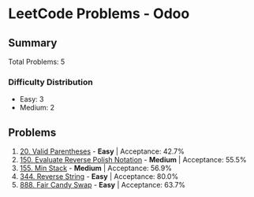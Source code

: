 # LeetCode Problems - Odoo

## Summary
Total Problems: 5

### Difficulty Distribution

- Easy: 3
- Medium: 2

## Problems

1. [20. Valid Parentheses](https://leetcode.com/problems/valid-parentheses/) - **Easy** | Acceptance: 42.7%
2. [150. Evaluate Reverse Polish Notation](https://leetcode.com/problems/evaluate-reverse-polish-notation/) - **Medium** | Acceptance: 55.5%
3. [155. Min Stack](https://leetcode.com/problems/min-stack/) - **Medium** | Acceptance: 56.9%
4. [344. Reverse String](https://leetcode.com/problems/reverse-string/) - **Easy** | Acceptance: 80.0%
5. [888. Fair Candy Swap](https://leetcode.com/problems/fair-candy-swap/) - **Easy** | Acceptance: 63.7%
